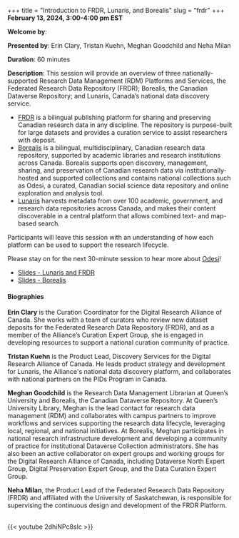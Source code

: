 +++
title = "Introduction to FRDR, Lunaris, and Borealis"
slug = "frdr"
+++
**February 13, 2024, 3:00-4:00 pm EST**

**Welcome by**: 

**Presented by**: Erin Clary, Tristan Kuehn, Meghan Goodchild and Neha Milan

**Duration**: 60 minutes

**Description**: This session will provide an overview of three nationally-supported Research Data Management
(RDM) Platforms and Services, the Federated Research Data Repository (FRDR); Borealis, the Canadian Dataverse
Repository; and Lunaris, Canada’s national data discovery service.

* [FRDR](https://www.frdr-dfdr.ca/repo/) is a bilingual publishing platform for
sharing and preserving Canadian research data in any discipline. The repository is purpose-built for large
datasets and provides a curation service to assist researchers with deposit.
* [Borealis](https://borealisdata.ca/) is a bilingual,
multidisciplinary, Canadian research data repository, supported by academic libraries and research
institutions across Canada. Borealis supports open discovery, management, sharing, and preservation of
Canadian research data via institutionally-hosted and supported collections and contains national collections
such as Odesi, a curated, Canadian social science data repository and online exploration and analysis
tool.
* [Lunaris](https://www.lunaris.ca/) harvests metadata from over 100 academic, government, and research data repositories across
Canada, and makes their content discoverable in a central platform that allows combined text- and map-based
search.

Participants will leave this session with an understanding
of how each platform can be used to support the research lifecycle.

Please stay on for the next 30-minute session to hear more about [Odesi](/odesi/)!

* [Slides - Lunaris and FRDR](https://drive.google.com/file/d/1u-LMlXZXZ4E7_hwyH6AAuWfc0SZmVwNB/view)
* [Slides - Borealis](https://drive.google.com/file/d/12VudnAcnUq7NLQMf26xuSDp7RLO1IcEW/view)


#### Biographies

**Erin Clary** is the Curation Coordinator
for the Digital Research Alliance of Canada.
She works with a team of curators who review new dataset deposits
for the Federated Research Data Repository (FRDR), and as a member
of the Alliance’s Curation Expert Group, she is engaged in developing
resources to support a national curation community of practice.

**Tristan Kuehn** is the Product Lead, Discovery
Services for the Digital Research Alliance of Canada.
He leads product strategy and development for Lunaris, the
Alliance's national data discovery platform, and collaborates
with national partners on the PIDs Program in Canada.

**Meghan Goodchild** is the Research Data Management Librarian at
Queen’s University and Borealis, the Canadian Dataverse Repository.
At Queen’s University Library, Meghan is the lead contact for
research data management (RDM) and collaborates with campus partners
to improve workflows and services supporting the research data
lifecycle, leveraging local, regional, and national initiatives.
At Borealis, Meghan participates in national research infrastructure
development and developing a community of practice for
institutional Dataverse Collection administrators.
She has also been an active collaborator on expert groups and working groups
for the Digital Research Alliance of Canada, including Dataverse North Expert
Group, Digital Preservation Expert Group, and the Data Curation Expert Group.

**Neha Milan**, the Product Lead of the Federated Research Data Repository
(FRDR) and affiliated with the University of Saskatchewan, is responsible
for supervising the continuous design and development of the FRDR Platform.

<br>
{{< youtube 2dhiNPc8sIc >}}
